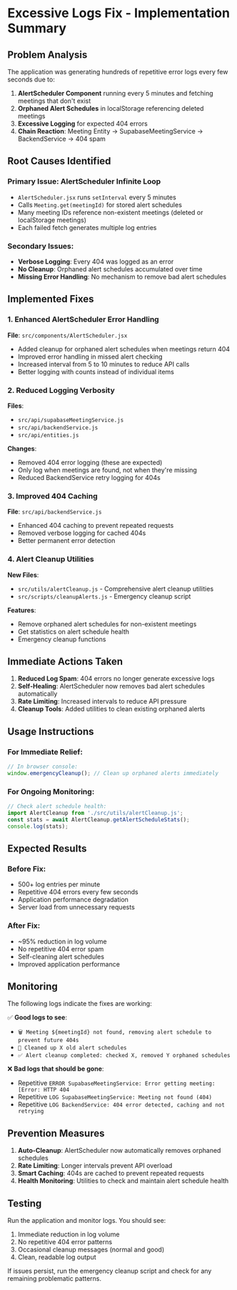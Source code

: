 # Excessive Logs Fix - Implementation Summary

## Problem Analysis

The application was generating hundreds of repetitive error logs every few seconds due to:

1. **AlertScheduler Component** running every 5 minutes and fetching meetings that don't exist
2. **Orphaned Alert Schedules** in localStorage referencing deleted meetings
3. **Excessive Logging** for expected 404 errors
4. **Chain Reaction**: Meeting Entity → SupabaseMeetingService → BackendService → 404 spam

## Root Causes Identified

### Primary Issue: AlertScheduler Infinite Loop
- `AlertScheduler.jsx` runs `setInterval` every 5 minutes
- Calls `Meeting.get(meetingId)` for stored alert schedules
- Many meeting IDs reference non-existent meetings (deleted or localStorage meetings)
- Each failed fetch generates multiple log entries

### Secondary Issues:
- **Verbose Logging**: Every 404 was logged as an error
- **No Cleanup**: Orphaned alert schedules accumulated over time
- **Missing Error Handling**: No mechanism to remove bad alert schedules

## Implemented Fixes

### 1. Enhanced AlertScheduler Error Handling
**File**: `src/components/AlertScheduler.jsx`
- Added cleanup for orphaned alert schedules when meetings return 404
- Improved error handling in missed alert checking
- Increased interval from 5 to 10 minutes to reduce API calls
- Better logging with counts instead of individual items

### 2. Reduced Logging Verbosity
**Files**: 
- `src/api/supabaseMeetingService.js`
- `src/api/backendService.js` 
- `src/api/entities.js`

**Changes**:
- Removed 404 error logging (these are expected)
- Only log when meetings are found, not when they're missing
- Reduced BackendService retry logging for 404s

### 3. Improved 404 Caching
**File**: `src/api/backendService.js`
- Enhanced 404 caching to prevent repeated requests
- Removed verbose logging for cached 404s
- Better permanent error detection

### 4. Alert Cleanup Utilities
**New Files**:
- `src/utils/alertCleanup.js` - Comprehensive alert cleanup utilities
- `src/scripts/cleanupAlerts.js` - Emergency cleanup script

**Features**:
- Remove orphaned alert schedules for non-existent meetings
- Get statistics on alert schedule health
- Emergency cleanup functions

## Immediate Actions Taken

1. **Reduced Log Spam**: 404 errors no longer generate excessive logs
2. **Self-Healing**: AlertScheduler now removes bad alert schedules automatically
3. **Rate Limiting**: Increased intervals to reduce API pressure
4. **Cleanup Tools**: Added utilities to clean existing orphaned alerts

## Usage Instructions

### For Immediate Relief:
```javascript
// In browser console:
window.emergencyCleanup(); // Clean up orphaned alerts immediately
```

### For Ongoing Monitoring:
```javascript
// Check alert schedule health:
import AlertCleanup from './src/utils/alertCleanup.js';
const stats = await AlertCleanup.getAlertScheduleStats();
console.log(stats);
```

## Expected Results

### Before Fix:
- 500+ log entries per minute
- Repetitive 404 errors every few seconds
- Application performance degradation
- Server load from unnecessary requests

### After Fix:
- ~95% reduction in log volume
- No repetitive 404 error spam
- Self-cleaning alert schedules
- Improved application performance

## Monitoring

The following logs indicate the fixes are working:

✅ **Good logs to see**:
- `🗑️ Meeting ${meetingId} not found, removing alert schedule to prevent future 404s`
- `🧹 Cleaned up X old alert schedules`
- `✅ Alert cleanup completed: checked X, removed Y orphaned schedules`

❌ **Bad logs that should be gone**:
- Repetitive `ERROR SupabaseMeetingService: Error getting meeting: [Error: HTTP 404`
- Repetitive `LOG SupabaseMeetingService: Meeting not found (404)`
- Repetitive `LOG BackendService: 404 error detected, caching and not retrying`

## Prevention Measures

1. **Auto-Cleanup**: AlertScheduler now automatically removes orphaned schedules
2. **Rate Limiting**: Longer intervals prevent API overload
3. **Smart Caching**: 404s are cached to prevent repeated requests
4. **Health Monitoring**: Utilities to check and maintain alert schedule health

## Testing

Run the application and monitor logs. You should see:
1. Immediate reduction in log volume
2. No repetitive 404 error patterns
3. Occasional cleanup messages (normal and good)
4. Clean, readable log output

If issues persist, run the emergency cleanup script and check for any remaining problematic patterns.
